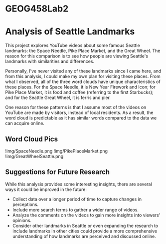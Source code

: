 # GEOG458Lab2
# Analysis of Seattle Landmarks

This project explores YouTube videos about some famous Seattle landmarks: the Space Needle, Pike Place Market, and the Great Wheel. The reason for this comparison is to see how people are viewing Seattle's landmarks with similarities and differences. 

Personally, I've never visited any of these landmarks since I came here, and from this analysis, I could make my own plan for visiting these places. From what I observed, all of the three word clouds have unique characteristics of these places. For the Space Needle, it is New Year Firework and Icon; for Pike Place Market, it is food and coffee (referring to the first Starbucks); and for the Seattle Great Wheel, it is ferris and pier. 

One reason for these patterns is that I assume most of the videos on YouTube are made by visitors, instead of local residents. As a result, the word cloud is predictable as it has similar words compared to the data we can acquire online.

## Word Cloud Pics
!img/SpaceNeedle.png
!img/PikePlaceMarket.png
!img/GreatWheelSeattle.png
## Suggestions for Future Research
While this analysis provides some interesting insights, there are several ways it could be improved in the future:
- Collect data over a longer period of time to capture changes in perceptions.
- Include more search terms to gather a wider range of videos.
- Analyze the comments on the videos to gain more insights into viewers' opinions.
- Consider other landmarks in Seattle or even expanding the research to include landmarks in other cities could provide a more comprehensive understanding of how landmarks are perceived and discussed online.
